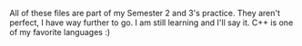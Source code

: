 All of these files are part of my Semester 2 and 3's practice. They aren't perfect, I have way further to go. I am still learning and I'll say it. C++ is one of my favorite languages :)
